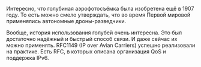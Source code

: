 Интересно, что голубиная аэрофотосъёмка была изобретена ещё в 1907 году. То есть можно смело утверждать, что во время Первой мировой применялись автономные дроны-разведчики.

Вообще, история использования голубей очень интересна. Это был достаточно надёжный и быстрый способ связи.
И даже сейчас их можно применять. RFC1149 (IP over Avian Carriers) успешно реализовали на практике. Есть RFC, в которых описана организация QoS и поддержка IPv6.